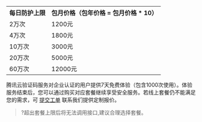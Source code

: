 <table>
<tr>
<th> <b>每日防护上限</b></th>
<th> <b>包月价格（包年价格 = 包月价格 * 10）</b></th></tr>
<tr>
<td> 2万次</td>
<td> 1200元</td>
</tr>
<tr>
<td> 4万次</td>
<td> 1800元</td>
</tr>
<tr>
<td> 10万次</td>
<td> 3000元</td>
</tr>
<tr>
<td> 20万次</td>
<td> 5000元</td>
</tr>
<tr> 
<td> 60万次</td>
<td> 12000元</td>
</tr>
</table>

腾讯云验证码服务对企业认证的用户提供7天免费体验（包含1000次使用）。体验服务结束后，您可以通过购买对应套餐继续享受安全服务。若线上套餐仍不能满足您的需求，可 [提交工单](https://console.cloud.tencent.com/workorder/category) 联系我们提供定制报价。
>?超出套餐上限后将无法调用接口,建议合理选择套餐。
